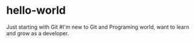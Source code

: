 # hello-world
Just starting with Git
#I'm new to Git and Programing world, want to learn and grow as a developer.
